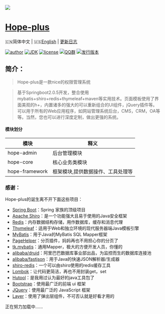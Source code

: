 ![](https://github.com/java-aodeng/hope-plus/blob/master/docs/img/logo.png)

<h1><a href="#">Hope-plus</a></h1>

🇨🇳简体中文 | 🇺🇸[English](./README-EN.md) | [更新日志](https://github.com/java-aodeng/hope-plus/commits/master)

[![author](https://img.shields.io/badge/author-%E4%BD%8E%E8%B0%83%E5%B0%8F%E7%86%8A%E7%8C%AB-blue.svg)](https://aodeng.cc)
[![JDK](https://img.shields.io/badge/JDK-1.8-orange.svg)](https://github.com/java-aodeng/hope-plus)
[![license](https://img.shields.io/badge/license-GPL--3.0-red.svg)](https://github.com/java-aodeng/hope-plus/blob/master/LICENSE)
[![QQ群](https://img.shields.io/badge/chat-%E4%BD%8E%E8%B0%83%E5%B0%8F%E7%86%8A%E7%8C%ABQQ%E7%BE%A4-yellow.svg)](https://jq.qq.com/?_wv=1027&k=574chhz)
[![发行版本](https://img.shields.io/badge/release-0.0.1-yellowgreen.svg)](https://github.com/java-aodeng/hope-plus/releases)

## 简介：

>Hope-plus是一款nice的权限管理系统

>基于Springboot2.0.5开发，整合使用mybatis+shiro+redis+thymeleaf+maven等实用技术。页面模板使用了界面美观的h+，内置诸多的强大的可以重新组合的UI组件，jQuery插件等。可以用于所有的Web应用程序，如网站管理系统后台，CMS，CRM，OA等等。当然，您也可以进行深度定制，做出更强的系统。

#### 模块划分

| 模块         | 释义                      |    
| ---------- | ----------------------- |
| hope-admin  | 后台管理模块 |      
| hope-core  | 核心业务类模块 |    
| hope-framework | 框架模块,提供数据操作、工具处理等 |

### 感谢：
Hope-plus的诞生离不开下面这些项目：

- [Spring Boot](https://github.com/spring-projects/spring-boot)：Spring 家族的顶级项目
- [Apache Shiro](https://github.com/apache/shiro)：是一个功能强大且易于使用的Java安全框架
- [Redis](https://github.com/antirez/redis)：内存数据结构存储，用作数据库，缓存和消息代理
- [Thymeleaf](https://github.com/thymeleaf/thymeleaf)：适用于Web和独立环境的现代服务器端Java模板引擎
- [MyBatis](https://github.com/mybatis/mybatis-3)：用于Java的MyBatis SQL Mapper框架
- [PageHelper](https://github.com/pagehelper/Mybatis-PageHelper)：分页插件，妈妈再也不用担心你的分页了
- [tk.mybatis](https://github.com/abel533/Mapper)：通用Mapper，极大的方便开发人员，你懂的
- [alibaba/druid](https://github.com/alibaba/druid)：阿里巴巴数据库事业部出品，为监控而生的数据库连接池
- [alibaba/fastjson](https://github.com/alibaba/fastjson)：用于Java的快速JSON解析器/生成器
- [shiro-redis](https://github.com/alexxiyang/shiro-redis)：一个可以由shiro使用的redis缓存工具
- [Lombok](https://www.projectlombok.org/)：让代码更简洁，再也不用封装get，set
- [Hutool](https://github.com/looly/hutool)：是我用过认为最好的java工具包了
- [Bootstrap](https://github.com/twbs/bootstrap.git)：使用最广泛的前端 ui 框架
- [JQuery](https://github.com/jquery/jquery.git)：使用最广泛的 JavaScript 框架
- [Layer](https://github.com/sentsin/layer.git)：使用了弹出层组件，不可否认就是好看才用的

正在努力加载中......
